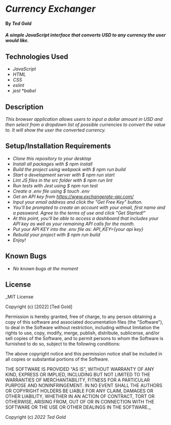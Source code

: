 # _Currency Exchanger_

#### By _Ted Gold_

#### _A simple JavaScript interface that converts USD to any currency the user would like._

## Technologies Used

* _JavaScript_
* _HTML_
* _CSS_
* _eslint_
* _jest_
*_babel_

## Description

_This browser application allows users to input a dollar amount in USD and then select from a dropdown list of possible currencies to convert the value to. It will show the user the converted currency._

## Setup/Installation Requirements

* _Clone this repository to your desktop_
* _Install all packages with $ npm install_
* _Build the project using webpack with $ npm run build_
* _Start a development server with $ npm run start_
* _Lint JS files in the src folder with $ npm run lint_
* _Run tests with Jest using $ npm run test_
* _Create a .env file using $ touch .env_
* _Get an API key from https://www.exchangerate-api.com/_
* _Input your email address and click the "Get Free Key" button._
* _You'll be prompted to create an account with your email, first name and a password. Agree to the terms of use and click "Get Started!"_
* _At this point, you'll be able to access a dashboard that includes your API key as well as your remaining API calls for the month._
* _Put your API KEY into the .env file as: API_KEY={your api key}_
* _Rebuild your project with $ npm run build_
* _Enjoy!_

## Known Bugs

* _No known bugs at the moment_

## License

_MIT License

Copyright (c) [2022] [Ted Gold]

Permission is hereby granted, free of charge, to any person obtaining a copy
of this software and associated documentation files (the "Software"), to deal
in the Software without restriction, including without limitation the rights
to use, copy, modify, merge, publish, distribute, sublicense, and/or sell
copies of the Software, and to permit persons to whom the Software is
furnished to do so, subject to the following conditions:

The above copyright notice and this permission notice shall be included in all
copies or substantial portions of the Software.

THE SOFTWARE IS PROVIDED "AS IS", WITHOUT WARRANTY OF ANY KIND, EXPRESS OR
IMPLIED, INCLUDING BUT NOT LIMITED TO THE WARRANTIES OF MERCHANTABILITY,
FITNESS FOR A PARTICULAR PURPOSE AND NONINFRINGEMENT. IN NO EVENT SHALL THE
AUTHORS OR COPYRIGHT HOLDERS BE LIABLE FOR ANY CLAIM, DAMAGES OR OTHER
LIABILITY, WHETHER IN AN ACTION OF CONTRACT, TORT OR OTHERWISE, ARISING FROM,
OUT OF OR IN CONNECTION WITH THE SOFTWARE OR THE USE OR OTHER DEALINGS IN THE
SOFTWARE._

Copyright (c) _2022_ _Ted Gold_